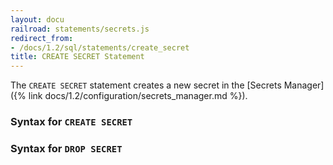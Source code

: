 ```yaml
---
layout: docu
railroad: statements/secrets.js
redirect_from:
- /docs/1.2/sql/statements/create_secret
title: CREATE SECRET Statement
---
```


The `CREATE SECRET` statement creates a new secret in the [Secrets Manager]({% link docs/1.2/configuration/secrets_manager.md %}).

### Syntax for `CREATE SECRET`

<div id="rrdiagram1"></div>

### Syntax for `DROP SECRET`

<div id="rrdiagram2"></div>
